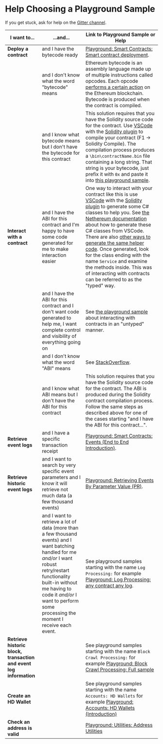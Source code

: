 ﻿# Help Choosing a Playground Sample
 
If you get stuck, ask for help on the [Gitter channel](https://gitter.im/Nethereum/Nethereum).
 
| I want to...             | ...and...                                  | Link to Playground Sample or Help        |
|--------------------------|--------------------------------------------|------------------------------------------|
| **Deploy a contract**        | and I have the bytecode ready              | [Playground: Smart Contracts: Smart contract deployment](http://playground.nethereum.com/csharp/id/1006). |
|                          | and I don't know what the word "bytecode" means | Ethereum bytecode is an assembly language made up of multiple instructions called opcodes. Each opcode [performs a certain action](https://medium.com/mycrypto/the-ethereum-virtual-machine-how-does-it-work-9abac2b7c9e) on the Ethereum blockchain. Bytecode is produced when the contract is compiled. |
|                          | and I know what bytecode means but I don't have the bytecode for this contract | This solution requires that you have the Solidity source code for the contract. Use [VSCode](https://code.visualstudio.com) with the [Solidity plugin](https://marketplace.visualstudio.com/items?itemName=JuanBlanco.solidity) to compile your contract (F1 -> Solidity Compile). The compilation process produces a `\bin\contractName.bin` file containing a long string. That string is your bytecode, just prefix it with `0x` and paste it into [this playground sample](http://playground.nethereum.com/csharp/id/1006).  |
| **Interact with a contract** | and I have the ABI for this contract and I'm happy to have some code generated for me to make interaction easier       | One way to interact with your contract like this is use [VSCode](https://code.visualstudio.com) with the [Solidity plugin](https://marketplace.visualstudio.com/items?itemName=JuanBlanco.solidity) to generate some C# classes to help you. See [the Nethereum documentation](https://docs.nethereum.com/en/latest/nethereum-codegen-vscodesolidity/) about how to generate these C# classes from VSCode. There are also [other ways to generate the same helper code](https://docs.nethereum.com/en/latest/nethereum-code-generation/). Once generated, look for the class ending with the name `Service` and examine the methods inside. This was of interacting with contracts can be referred to as the "typed" way. |
| | and I have the ABI for this contract and I don't want code generated to help me, I want complete control and visibility of everything going on |  See [the playground sample](http://playground.nethereum.com/csharp/id/1045) about interacting with contracts in an "untyped" manner. |
|	                       | and I don't know what the word "ABI" means	| See [StackOverflow](https://ethereum.stackexchange.com/a/235). |
|                          | and I know what ABI means but I don't have the ABI for this contract | This solution requires that you have the Solidity source code for the contract. The ABI is produced during the Solidity contract compilation process. Follow the same steps as described above for one of the cases starting "and I have the ABI for this contract...". |
| **Retrieve event logs**	   | and I have a specific transaction receipt	| [Playground: Smart Contracts: Events (End to End Introduction)](http://playground.nethereum.com/csharp/id/1008). |
| **Retrieve historic event logs** | and I want to search by very specific event parameters and I know it will retrieve not much data (a few thousand events) | [Playground: Retrieving Events By Parameter Value (PR)](https://github.com/Nethereum/Nethereum.Playground/blob/419a791478c0c7d25671d06b4e50b2262aba94b8/Nethereum.Playground/wwwroot/samples/csharp/1049.txt). |
|	                       | and I want to retrieve a lot of data (more than a few thousand events) and I want batching handled for me _and/or_ I want robust retry/restart functionality built-in without me having to code it _and/or_ I want to perform some processing the moment I receive each event. | See playground samples starting with the name `Log Processing:` for example [Playground: Log Processing: any contract any log](http://playground.nethereum.com/csharp/id/1028). | 
| **Retrieve historic block, transaction and event log information**   |     | See playground samples starting with the name `Block Crawl Processing:` for example [Playground: Block Crawl Processing: Full sample](http://playground.nethereum.com/csharp/id/1025) |
| **Create an HD Wallet** | | See playground samples starting with the name `Accounts: HD Wallets` for example [Playground: Accounts: HD Wallets (Introduction)](http://playground.nethereum.com/csharp/id/1043) | 
| **Check an address is valid** | | [Playground: Utilities: Address Utilities](http://playground.nethereum.com/csharp/id/1039) |


